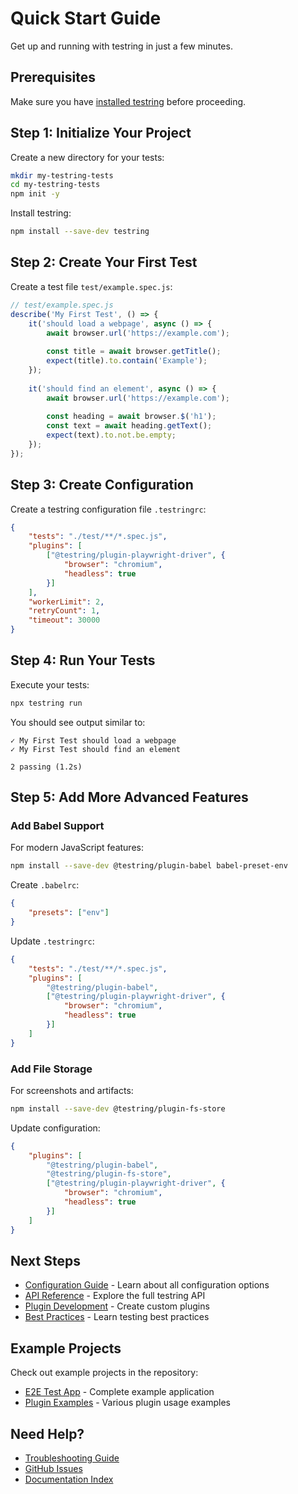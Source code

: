 # Quick Start Guide

Get up and running with testring in just a few minutes.

## Prerequisites

Make sure you have [installed testring](installation.md) before proceeding.

## Step 1: Initialize Your Project

Create a new directory for your tests:

```bash
mkdir my-testring-tests
cd my-testring-tests
npm init -y
```

Install testring:

```bash
npm install --save-dev testring
```

## Step 2: Create Your First Test

Create a test file `test/example.spec.js`:

```javascript
// test/example.spec.js
describe('My First Test', () => {
    it('should load a webpage', async () => {
        await browser.url('https://example.com');
        
        const title = await browser.getTitle();
        expect(title).to.contain('Example');
    });
    
    it('should find an element', async () => {
        await browser.url('https://example.com');
        
        const heading = await browser.$('h1');
        const text = await heading.getText();
        expect(text).to.not.be.empty;
    });
});
```

## Step 3: Create Configuration

Create a testring configuration file `.testringrc`:

```json
{
    "tests": "./test/**/*.spec.js",
    "plugins": [
        ["@testring/plugin-playwright-driver", {
            "browser": "chromium",
            "headless": true
        }]
    ],
    "workerLimit": 2,
    "retryCount": 1,
    "timeout": 30000
}
```

## Step 4: Run Your Tests

Execute your tests:

```bash
npx testring run
```

You should see output similar to:

```
✓ My First Test should load a webpage
✓ My First Test should find an element

2 passing (1.2s)
```

## Step 5: Add More Advanced Features

### Add Babel Support

For modern JavaScript features:

```bash
npm install --save-dev @testring/plugin-babel babel-preset-env
```

Create `.babelrc`:

```json
{
    "presets": ["env"]
}
```

Update `.testringrc`:

```json
{
    "tests": "./test/**/*.spec.js",
    "plugins": [
        "@testring/plugin-babel",
        ["@testring/plugin-playwright-driver", {
            "browser": "chromium",
            "headless": true
        }]
    ]
}
```

### Add File Storage

For screenshots and artifacts:

```bash
npm install --save-dev @testring/plugin-fs-store
```

Update configuration:

```json
{
    "plugins": [
        "@testring/plugin-babel",
        "@testring/plugin-fs-store",
        ["@testring/plugin-playwright-driver", {
            "browser": "chromium",
            "headless": true
        }]
    ]
}
```

## Next Steps

- [Configuration Guide](../configuration/README.md) - Learn about all configuration options
- [API Reference](../api/README.md) - Explore the full testring API
- [Plugin Development](../guides/plugin-development.md) - Create custom plugins
- [Best Practices](../guides/testing-best-practices.md) - Learn testing best practices

## Example Projects

Check out example projects in the repository:
- [E2E Test App](../packages/e2e-test-app.md) - Complete example application
- [Plugin Examples](../packages/README.md) - Various plugin usage examples

## Need Help?

- [Troubleshooting Guide](../guides/troubleshooting.md)
- [GitHub Issues](https://github.com/ringcentral/testring/issues)
- [Documentation Index](../README.md)
